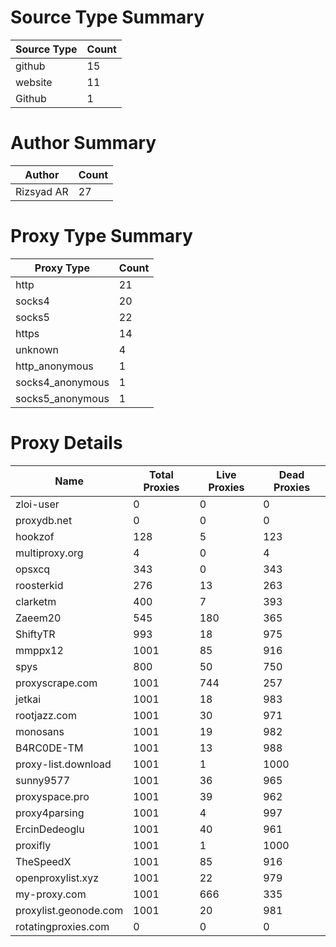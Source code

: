 # Source Type Summary

| Source Type | Count |
|-------------|-------|
| github | 15 |
| website | 11 |
| Github | 1 |


# Author Summary

| Author | Count |
|--------|-------|
| Rizsyad AR | 27 |


# Proxy Type Summary

| Proxy Type | Count |
|------------|-------|
| http | 21 |
| socks4 | 20 |
| socks5 | 22 |
| https | 14 |
| unknown | 4 |
| http_anonymous | 1 |
| socks4_anonymous | 1 |
| socks5_anonymous | 1 |


# Proxy Details

| Name | Total Proxies | Live Proxies | Dead Proxies |
|------|---------------|--------------|---------------|
| zloi-user | 0 | 0 | 0 |
| proxydb.net | 0 | 0 | 0 |
| hookzof | 128 | 5 | 123 |
| multiproxy.org | 4 | 0 | 4 |
| opsxcq | 343 | 0 | 343 |
| roosterkid | 276 | 13 | 263 |
| clarketm | 400 | 7 | 393 |
| Zaeem20 | 545 | 180 | 365 |
| ShiftyTR | 993 | 18 | 975 |
| mmppx12 | 1001 | 85 | 916 |
| spys | 800 | 50 | 750 |
| proxyscrape.com | 1001 | 744 | 257 |
| jetkai | 1001 | 18 | 983 |
| rootjazz.com | 1001 | 30 | 971 |
| monosans | 1001 | 19 | 982 |
| B4RC0DE-TM | 1001 | 13 | 988 |
| proxy-list.download | 1001 | 1 | 1000 |
| sunny9577 | 1001 | 36 | 965 |
| proxyspace.pro | 1001 | 39 | 962 |
| proxy4parsing | 1001 | 4 | 997 |
| ErcinDedeoglu | 1001 | 40 | 961 |
| proxifly | 1001 | 1 | 1000 |
| TheSpeedX | 1001 | 85 | 916 |
| openproxylist.xyz | 1001 | 22 | 979 |
| my-proxy.com | 1001 | 666 | 335 |
| proxylist.geonode.com | 1001 | 20 | 981 |
| rotatingproxies.com | 0 | 0 | 0 |
